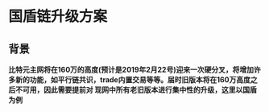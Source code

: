 # 国盾链升级方案

## 背景

**比特元主网将在160万的高度(预计是2019年2月22号)迎来一次硬分叉，将增加许多新的功能，如平行链共识，trade内置交易等等。届时旧版本将在160万高度之后不可用，因此需要提前对
现网中所有老旧版本进行集中性的升级，这里以国盾为例**
